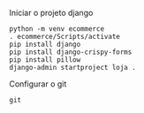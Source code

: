 Iniciar o projeto django
````
python -m venv ecommerce
. ecommerce/Scripts/activate
pip install django
pip install django-crispy-forms
pip install pillow
django-admin startproject loja .
````
Configurar o git
````
git 